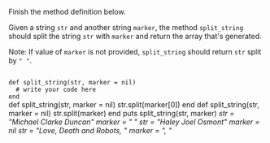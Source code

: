 Finish the method definition below.

Given a string `str` and another string `marker`, the method `split_string` should split the string `str` with `marker` and return the array that's generated.

Note: If value of `marker` is not provided, `split_string` should return `str` split by `" "`.

<codeblock language="ruby" type="exercise" testMode="multipleInput">
<code>
def split_string(str, marker = nil)
  # write your code here
end
</code>

<hints>
<hint>
def split_string(str, marker = nil)
  str.split(marker[0])
end
</hint>
</hints>

<solution>
def split_string(str, marker = nil)
  str.split(marker)
end
</solution>

<testcases>
<caller>
puts split_string(str, marker)
</caller>
<testcase>
<i>
str = "Michael Clarke Duncan"
marker = " "
</i>
</testcase>
<testcase>
<i>
str = "Haley Joel Osmont"
marker = nil
</i>
</testcase>
<testcase>
<i>
str = "Love, Death and Robots, "
marker = ", "
</i>
</testcase>
</testcases>
</codeblock>
